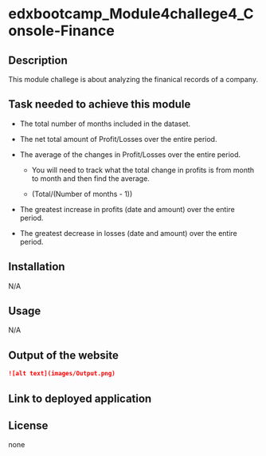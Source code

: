 # edxbootcamp_Module4challege4_Console-Finance

## Description

This module challege is about analyzing the finanical records of a company.

## Task needed to achieve this module

* The total number of months included in the dataset.

* The net total amount of Profit/Losses over the entire period.

* The average of the changes in Profit/Losses over the entire period.

    * You will need to track what the total change in profits is from month to month and then find the average.

    * (Total/(Number of months - 1))

* The greatest increase in profits (date and amount) over the entire period.

* The greatest decrease in losses (date and amount) over the entire period.


## Installation

N/A

## Usage 

N/A

## Output of the website

```md
![alt text](images/Output.png)
```


## Link to deployed application



## License

none






